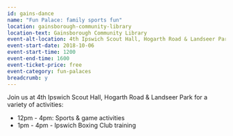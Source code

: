 ```yaml
---
id: gains-dance
name: "Fun Palace: family sports fun"
location: gainsborough-community-library
location-text: Gainsborough Community Library
event-alt-location: 4th Ipswich Scout Hall, Hogarth Road & Landseer Park
event-start-date: 2018-10-06
event-start-time: 1200
event-end-time: 1600
event-ticket-price: free
event-category: fun-palaces
breadcrumb: y
---
```


Join us at 4th Ipswich Scout Hall, Hogarth Road & Landseer Park for a variety of activities:

* 12pm - 4pm: Sports & game activities
* 1pm - 4pm - Ipswich Boxing Club training
